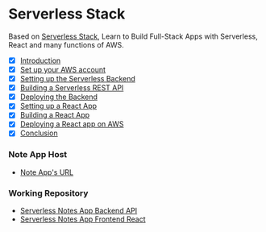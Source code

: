 # Serverless Stack

Based on [Serverless Stack](https://serverless-stack.com/), Learn to Build Full-Stack Apps with Serverless, React and many functions of AWS.

- [x] [Introduction](https://serverless-stack.com/chapters/who-is-this-guide-for.html)
- [x] [Set up your AWS account](https://serverless-stack.com/chapters/create-an-aws-account.html)
- [x] [Setting up the Serverless Backend](https://serverless-stack.com/chapters/create-a-dynamodb-table.html)
- [x] [Building a Serverless REST API](https://serverless-stack.com/chapters/add-a-create-note-api.html)
- [x] [Deploying the Backend](https://serverless-stack.com/chapters/deploy-the-apis.html)
- [x] [Setting up a React App](https://serverless-stack.com/chapters/create-a-new-reactjs-app.html)
- [x] [Building a React App](https://serverless-stack.com/chapters/create-a-login-page.html)
- [x] [Deploying a React app on AWS](https://serverless-stack.com/chapters/deploy-the-frontend.html)
- [x] [Conclusion](https://serverless-stack.com/chapters/wrapping-up.html)

### Note App Host

- [Note App's URL](d3c80hzai50moe.cloudfront.net)

### Working Repository

- [Serverless Notes App Backend API](https://github.com/daenamkim/serverless-notes-app-api)
- [Serverless Notes App Frontend React](https://github.com/daenamkim/serverless-notes-app-react)
